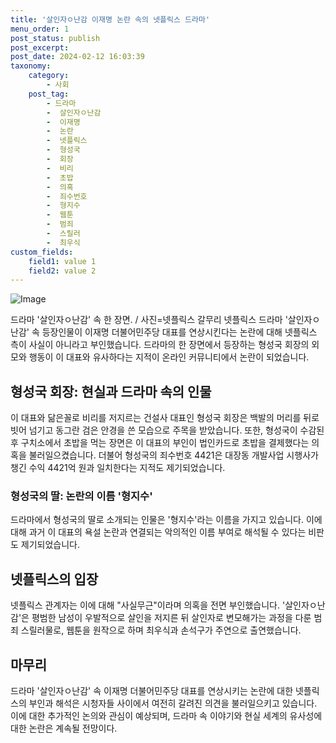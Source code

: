 ```yaml
---
title: '살인자ㅇ난감 이재명 논란 속의 넷플릭스 드라마'
menu_order: 1
post_status: publish
post_excerpt: 
post_date: 2024-02-12 16:03:39
taxonomy:
    category:
        - 사회
    post_tag:
        - 드라마
        -  살인자ㅇ난감
        -  이재명
        -  논란
        -  넷플릭스
        -  형성국
        -  회장
        -  비리
        -  초밥
        -  의혹
        -  죄수번호
        -  형지수
        -  웹툰
        -  범죄
        -  스릴러
        -  최우식
custom_fields:
    field1: value 1
    field2: value 2
---
```


![Image](https://imgnews.pstatic.net/image/057/2024/02/12/0001798737_001_20240212095901140.jpg?type=w647)

드라마 '살인자ㅇ난감' 속 한 장면. / 사진=넷플릭스 갈무리
넷플릭스 드라마 '살인자ㅇ난감' 속 등장인물이 이재명 더불어민주당 대표를 연상시킨다는 논란에 대해 넷플릭스 측이 사실이 아니라고 부인했습니다. 드라마의 한 장면에서 등장하는 형성국 회장의 외모와 행동이 이 대표와 유사하다는 지적이 온라인 커뮤니티에서 논란이 되었습니다.
## 형성국 회장: 현실과 드라마 속의 인물
이 대표와 닮은꼴로 비리를 저지르는 건설사 대표인 형성국 회장은 백발의 머리를 뒤로 빗어 넘기고 동그란 검은 안경을 쓴 모습으로 주목을 받았습니다. 또한, 형성국이 수감된 후 구치소에서 초밥을 먹는 장면은 이 대표의 부인이 법인카드로 초밥을 결제했다는 의혹을 불러일으켰습니다. 더불어 형성국의 죄수번호 4421은 대장동 개발사업 시행사가 챙긴 수익 4421억 원과 일치한다는 지적도 제기되었습니다.
### 형성국의 딸: 논란의 이름 '형지수'
드라마에서 형성국의 딸로 소개되는 인물은 '형지수'라는 이름을 가지고 있습니다. 이에 대해 과거 이 대표의 욕설 논란과 연결되는 악의적인 이름 부여로 해석될 수 있다는 비판도 제기되었습니다.
## 넷플릭스의 입장
넷플릭스 관계자는 이에 대해 "사실무근"이라며 의혹을 전면 부인했습니다. '살인자ㅇ난감'은 평범한 남성이 우발적으로 살인을 저지른 뒤 살인자로 변모해가는 과정을 다룬 범죄 스릴러물로, 웹툰을 원작으로 하며 최우식과 손석구가 주연으로 출연했습니다.
## 마무리
드라마 '살인자ㅇ난감' 속 이재명 더불어민주당 대표를 연상시키는 논란에 대한 넷플릭스의 부인과 해석은 시청자들 사이에서 여전히 갈려진 의견을 불러일으키고 있습니다. 이에 대한 추가적인 논의와 관심이 예상되며, 드라마 속 이야기와 현실 세계의 유사성에 대한 논란은 계속될 전망이다.
